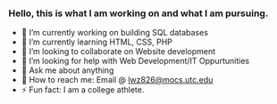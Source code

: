 ### Hello, this is what I am working on and what I am pursuing. 


- 🔭 I’m currently working on building SQL databases 
- 🌱 I’m currently learning HTML, CSS, PHP
- 👯 I’m looking to collaborate on Website development
- 🤔 I’m looking for help with Web Development/IT Oppurtunities
- 💬 Ask me about anything
- 💬 How to reach me: Email @ lwz826@mocs.utc.edu
- ⚡ Fun fact: I am a college athlete.

